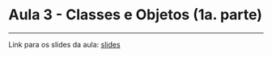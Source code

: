 # Aula 3 - Classes e Objetos (1a. parte)
---

Link para os slides da aula: [slides]




[slides]: https://docs.google.com/presentation/d/15NSQ7EQKTEX6BkLl9hnfnbpU4OF9Ps7NqMqgN0YObxs/edit?usp=sharing
